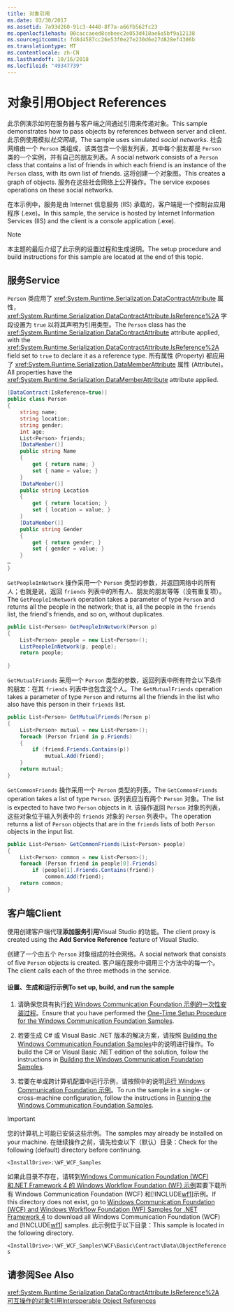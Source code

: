 ```yaml
---
title: 对象引用
ms.date: 03/30/2017
ms.assetid: 7a93d260-91c3-4448-8f7a-a66fb562fc23
ms.openlocfilehash: 00caccaeed8cebeec2e053d418ae6a5bf9a12138
ms.sourcegitcommit: fd8d4587cc26e53f0e27e230d6e27d828ef4306b
ms.translationtype: MT
ms.contentlocale: zh-CN
ms.lasthandoff: 10/16/2018
ms.locfileid: "49347739"
---
```

# <a name="object-references"></a><span data-ttu-id="4fcb8-102">对象引用</span><span class="sxs-lookup"><span data-stu-id="4fcb8-102">Object References</span></span>
<span data-ttu-id="4fcb8-103">此示例演示如何在服务器与客户端之间通过引用来传递对象。</span><span class="sxs-lookup"><span data-stu-id="4fcb8-103">This sample demonstrates how to pass objects by references between server and client.</span></span> <span data-ttu-id="4fcb8-104">此示例使用模拟*社交网络*。</span><span class="sxs-lookup"><span data-stu-id="4fcb8-104">The sample uses simulated *social networks*.</span></span> <span data-ttu-id="4fcb8-105">社会网络由一个 `Person` 类组成，该类包含一个朋友列表，其中每个朋友都是 `Person` 类的一个实例，并有自己的朋友列表。</span><span class="sxs-lookup"><span data-stu-id="4fcb8-105">A social network consists of a `Person` class that contains a list of friends in which each friend is an instance of the `Person` class, with its own list of friends.</span></span> <span data-ttu-id="4fcb8-106">这将创建一个对象图。</span><span class="sxs-lookup"><span data-stu-id="4fcb8-106">This creates a graph of objects.</span></span> <span data-ttu-id="4fcb8-107">服务在这些社会网络上公开操作。</span><span class="sxs-lookup"><span data-stu-id="4fcb8-107">The service exposes operations on these social networks.</span></span>  
  
 <span data-ttu-id="4fcb8-108">在本示例中，服务是由 Internet 信息服务 (IIS) 承载的，客户端是一个控制台应用程序 (.exe)。</span><span class="sxs-lookup"><span data-stu-id="4fcb8-108">In this sample, the service is hosted by Internet Information Services (IIS) and the client is a console application (.exe).</span></span>  
  
> [!NOTE]
>  <span data-ttu-id="4fcb8-109">本主题的最后介绍了此示例的设置过程和生成说明。</span><span class="sxs-lookup"><span data-stu-id="4fcb8-109">The setup procedure and build instructions for this sample are located at the end of this topic.</span></span>  
  
## <a name="service"></a><span data-ttu-id="4fcb8-110">服务</span><span class="sxs-lookup"><span data-stu-id="4fcb8-110">Service</span></span>  
 <span data-ttu-id="4fcb8-111">`Person` 类应用了 <xref:System.Runtime.Serialization.DataContractAttribute> 属性，<xref:System.Runtime.Serialization.DataContractAttribute.IsReference%2A> 字段设置为 `true` 以将其声明为引用类型。</span><span class="sxs-lookup"><span data-stu-id="4fcb8-111">The `Person` class has the <xref:System.Runtime.Serialization.DataContractAttribute> attribute applied, with the <xref:System.Runtime.Serialization.DataContractAttribute.IsReference%2A> field set to `true` to declare it as a reference type.</span></span> <span data-ttu-id="4fcb8-112">所有属性 (Property) 都应用了 <xref:System.Runtime.Serialization.DataMemberAttribute> 属性 (Attribute)。</span><span class="sxs-lookup"><span data-stu-id="4fcb8-112">All properties have the <xref:System.Runtime.Serialization.DataMemberAttribute> attribute applied.</span></span>  
  
```csharp
[DataContract(IsReference=true)]  
public class Person  
{  
    string name;  
    string location;  
    string gender;  
    int age;  
    List<Person> friends;  
    [DataMember()]  
    public string Name  
    {  
        get { return name; }  
        set { name = value; }  
    }  
    [DataMember()]  
    public string Location  
    {  
        get { return location; }  
        set { location = value; }  
    }  
    [DataMember()]  
    public string Gender  
    {  
        get { return gender; }  
        set { gender = value; }  
    }  
…  
}  
```  
  
 <span data-ttu-id="4fcb8-113">`GetPeopleInNetwork` 操作采用一个 `Person` 类型的参数，并返回网络中的所有人；也就是说，返回 `friends` 列表中的所有人、朋友的朋友等等（没有重复项）。</span><span class="sxs-lookup"><span data-stu-id="4fcb8-113">The `GetPeopleInNetwork` operation takes a parameter of type `Person` and returns all the people in the network; that is, all the people in the `friends` list, the friend's friends, and so on, without duplicates.</span></span>  
  
```csharp
public List<Person> GetPeopleInNetwork(Person p)  
{  
    List<Person> people = new List<Person>();  
    ListPeopleInNetwork(p, people);  
    return people;  
  
}  
```  
  
 <span data-ttu-id="4fcb8-114">`GetMutualFriends` 采用一个 `Person` 类型的参数，返回列表中所有符合以下条件的朋友：在其 `friends` 列表中也包含这个人。</span><span class="sxs-lookup"><span data-stu-id="4fcb8-114">The `GetMutualFriends` operation takes a parameter of type `Person` and returns all the friends in the list who also have this person in their `friends` list.</span></span>  
  
```csharp
public List<Person> GetMutualFriends(Person p)  
{  
    List<Person> mutual = new List<Person>();  
    foreach (Person friend in p.Friends)  
    {  
        if (friend.Friends.Contains(p))  
            mutual.Add(friend);  
    }  
    return mutual;  
}  
```  
  
 <span data-ttu-id="4fcb8-115">`GetCommonFriends` 操作采用一个 `Person` 类型的列表。</span><span class="sxs-lookup"><span data-stu-id="4fcb8-115">The `GetCommonFriends` operation takes a list of type `Person`.</span></span> <span data-ttu-id="4fcb8-116">该列表应当有两个 `Person` 对象。</span><span class="sxs-lookup"><span data-stu-id="4fcb8-116">The list is expected to have two `Person` objects in it.</span></span> <span data-ttu-id="4fcb8-117">该操作返回 `Person` 对象的列表，这些对象位于输入列表中的 `friends` 对象的 `Person` 列表中。</span><span class="sxs-lookup"><span data-stu-id="4fcb8-117">The operation returns a list of `Person` objects that are in the `friends` lists of both `Person` objects in the input list.</span></span>  
  
```csharp
public List<Person> GetCommonFriends(List<Person> people)  
{  
    List<Person> common = new List<Person>();  
    foreach (Person friend in people[0].Friends)  
        if (people[1].Friends.Contains(friend))  
            common.Add(friend);  
    return common;  
}  
```  
  
## <a name="client"></a><span data-ttu-id="4fcb8-118">客户端</span><span class="sxs-lookup"><span data-stu-id="4fcb8-118">Client</span></span>  
 <span data-ttu-id="4fcb8-119">使用创建客户端代理**添加服务引用**Visual Studio 的功能。</span><span class="sxs-lookup"><span data-stu-id="4fcb8-119">The client proxy is created using the **Add Service Reference** feature of Visual Studio.</span></span>  
  
 <span data-ttu-id="4fcb8-120">创建了一个由五个 `Person` 对象组成的社会网络。</span><span class="sxs-lookup"><span data-stu-id="4fcb8-120">A social network that consists of five `Person` objects is created.</span></span> <span data-ttu-id="4fcb8-121">客户端在服务中调用三个方法中的每一个。</span><span class="sxs-lookup"><span data-stu-id="4fcb8-121">The client calls each of the three methods in the service.</span></span>  
  
#### <a name="to-set-up-build-and-run-the-sample"></a><span data-ttu-id="4fcb8-122">设置、生成和运行示例</span><span class="sxs-lookup"><span data-stu-id="4fcb8-122">To set up, build, and run the sample</span></span>  
  
1.  <span data-ttu-id="4fcb8-123">请确保您具有执行[的 Windows Communication Foundation 示例的一次性安装过程](../../../../docs/framework/wcf/samples/one-time-setup-procedure-for-the-wcf-samples.md)。</span><span class="sxs-lookup"><span data-stu-id="4fcb8-123">Ensure that you have performed the [One-Time Setup Procedure for the Windows Communication Foundation Samples](../../../../docs/framework/wcf/samples/one-time-setup-procedure-for-the-wcf-samples.md).</span></span>  
  
2.  <span data-ttu-id="4fcb8-124">若要生成 C# 或 Visual Basic .NET 版本的解决方案，请按照 [Building the Windows Communication Foundation Samples](../../../../docs/framework/wcf/samples/building-the-samples.md)中的说明进行操作。</span><span class="sxs-lookup"><span data-stu-id="4fcb8-124">To build the C# or Visual Basic .NET edition of the solution, follow the instructions in [Building the Windows Communication Foundation Samples](../../../../docs/framework/wcf/samples/building-the-samples.md).</span></span>  
  
3.  <span data-ttu-id="4fcb8-125">若要在单或跨计算机配置中运行示例，请按照中的说明[运行 Windows Communication Foundation 示例](../../../../docs/framework/wcf/samples/running-the-samples.md)。</span><span class="sxs-lookup"><span data-stu-id="4fcb8-125">To run the sample in a single- or cross-machine configuration, follow the instructions in [Running the Windows Communication Foundation Samples](../../../../docs/framework/wcf/samples/running-the-samples.md).</span></span>  
  
> [!IMPORTANT]
>  <span data-ttu-id="4fcb8-126">您的计算机上可能已安装这些示例。</span><span class="sxs-lookup"><span data-stu-id="4fcb8-126">The samples may already be installed on your machine.</span></span> <span data-ttu-id="4fcb8-127">在继续操作之前，请先检查以下（默认）目录：</span><span class="sxs-lookup"><span data-stu-id="4fcb8-127">Check for the following (default) directory before continuing.</span></span>  
>   
>  `<InstallDrive>:\WF_WCF_Samples`  
>   
>  <span data-ttu-id="4fcb8-128">如果此目录不存在，请转到[Windows Communication Foundation (WCF) 和.NET Framework 4 的 Windows Workflow Foundation (WF) 示例](https://go.microsoft.com/fwlink/?LinkId=150780)若要下载所有 Windows Communication Foundation (WCF) 和[!INCLUDE[wf1](../../../../includes/wf1-md.md)]示例。</span><span class="sxs-lookup"><span data-stu-id="4fcb8-128">If this directory does not exist, go to [Windows Communication Foundation (WCF) and Windows Workflow Foundation (WF) Samples for .NET Framework 4](https://go.microsoft.com/fwlink/?LinkId=150780) to download all Windows Communication Foundation (WCF) and [!INCLUDE[wf1](../../../../includes/wf1-md.md)] samples.</span></span> <span data-ttu-id="4fcb8-129">此示例位于以下目录：</span><span class="sxs-lookup"><span data-stu-id="4fcb8-129">This sample is located in the following directory.</span></span>  
>   
>  `<InstallDrive>:\WF_WCF_Samples\WCF\Basic\Contract\Data\ObjectReferences`  
  
## <a name="see-also"></a><span data-ttu-id="4fcb8-130">请参阅</span><span class="sxs-lookup"><span data-stu-id="4fcb8-130">See Also</span></span>  
 <xref:System.Runtime.Serialization.DataContractAttribute.IsReference%2A>  
 [<span data-ttu-id="4fcb8-131">可互操作的对象引用</span><span class="sxs-lookup"><span data-stu-id="4fcb8-131">Interoperable Object References</span></span>](../../../../docs/framework/wcf/feature-details/interoperable-object-references.md)
